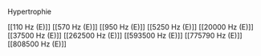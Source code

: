 Hypertrophie

[[110 Hz (E)]]
[[570 Hz (E)]]
[[950 Hz (E)]]
[[5250 Hz (E)]]
[[20000 Hz (E)]]
[[37500 Hz (E)]]
[[262500 Hz (E)]]
[[593500 Hz (E)]]
[[775790 Hz (E)]]
[[808500 Hz (E)]]